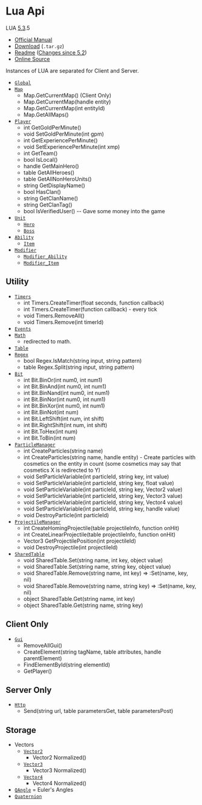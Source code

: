 # Lua Api

LUA [5.3](https://www.lua.org/versions.html#5.3).5
- [Official Manual](https://www.lua.org/manual/5.3/)
- [Download](https://www.lua.org/ftp/lua-5.3.5.tar.gz) (`.tar.gz`)
- [Readme](https://www.lua.org/manual/5.3/readme.html) ([Changes since 5.2](https://www.lua.org/manual/5.3/readme.html#changes))
- [Online Source](https://www.lua.org/source/5.3/)

Instances of LUA are separated for Client and Server.

- [`Global`](Global/README.md)
- [`Map`](Map/README.md)
  - Map.GetCurrentMap() (Client Only)
  - Map.GetCurrentMap(handle entity)
  - Map.GetCurrentMap(int entityId)
  - Map.GetAllMaps()
- [`Player`](Player/README.md)
  - int GetGoldPerMinute()
  - void SetGoldPerMinute(int gpm)
  - int GetExperiencePerMinute()
  - void SetExperiencePerMinute(int xmp)
  - int GetTeam()
  - bool IsLocal()
  - handle GetMainHero()
  - table GetAllHeroes()
  - table GetAllNonHeroUnits()
  - string GetDisplayName()
  - bool HasClan()
  - string GetClanName()
  - string GetClanTag() 
  - bool IsVerifiedUser() -- Gave some money into the game
- [`Unit`](Unit/README.md)
  - [`Hero`](Hero/README.md)
  - [`Boss`](Boss/README.md)
- [`Ability`](Ability/README.md)
  - [`Item`](Item/README.md) 
- [`Modifier`](Modifier/README.md)
  - [`Modifier_Ability`](Modifier/Ability/README.md)
  - [`Modifier_Item`](Modifier/Item/README.md)

## Utility
- [`Timers`](Timers/README.md)
  - int Timers.CreateTimer(float seconds, function callback)
  - int Timers.CreateTimer(function callback) - every tick
  - void Timers.RemoveAll()
  - void Timers.Remove(int timerId)
- [`Events`](Events/README.md)
- [`Math`](Math/README.md)
  - redirected to math.
- [`Table`](Table/README.md)
- [`Regex`](Regex/README.md)
  - bool Regex.IsMatch(string input, string pattern)
  - table Regex.Split(string input, string pattern)
- [`Bit`](Bit/README.md)
  - int Bit.BinOr(int num0, int num1)
  - int Bit.BinAnd(int num0, int num1)
  - int Bit.BinNand(int num0, int num1)
  - int Bit.BinNor(int num0, int num1)
  - int Bit.BinXor(int num0, int num1)
  - int Bit.BinNot(int num)
  - int Bit.LeftShift(int num, int shift)
  - int Bit.RightShift(int num, int shift)
  - int Bit.ToHex(int num)
  - int Bit.ToBin(int num)
- [`ParticleManager`](ParticleManager/README.md)
  - int CreateParticles(string name)
  - int CreateParticles(string name, handle entity) - Create particles with cosmetics on the entity in count (some cosmetics may say that cosmetics X is redirected to Y)
  - void SetParticleVariable(int particleId, string key, int value)
  - void SetParticleVariable(int particleId, string key, float value)
  - void SetParticleVariable(int particleId, string key, Vector2 value)
  - void SetParticleVariable(int particleId, string key, Vector3 value)
  - void SetParticleVariable(int particleId, string key, Vector4 value)
  - void SetParticleVariable(int particleId, string key, handle value)
  - void DestroyParticle(int particleId)
- [`ProjectileManager`](ProjectileManager/README.md)
  - int CreateHomingProjectile(table projectileInfo, function onHit)
  - int CreateLinearProjectile(table projectileInfo, function onHit)
  - Vector3 GetProjectilePosition(int projectileId)
  - void DestroyProjectile(int projectileId)
- [`SharedTable`](SharedTable/README.md)
  - void SharedTable.Set(string name, int key, object value)
  - void SharedTable.Set(string name, string key, object value)
  - void SharedTable.Remove(string name, int key) => :Set(name, key, nil)
  - void SharedTable.Remove(string name, string key) => :Set(name, key, nil)
  - object SharedTable.Get(string name, int key)
  - object SharedTable.Get(string name, string key)

## Client Only
- [`Gui`](Gui/README.md)
  - RemoveAllGui()
  - CreateElement(string tagName, table attributes, handle parentElement)
  - FindElementById(string elementId)
  - GetPlayer()

## Server Only
- [`Http`](Http/README.md)
  - Send(string url, table parametersGet, table parametersPost)

## Storage
- Vectors
  - [`Vector2`](Vector2/README.md)
    - Vector2 Normalized()
  - [`Vector3`](Vector3/README.md)
    - Vector3 Normalized()
  - [`Vector4`](Vector4/README.md)
    - Vector4 Normalized()
- [`QAngle`](QAngle/README.md) = Euler's Angles
- [`Quaternion`](Quaternion/README.md)